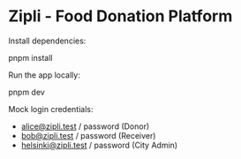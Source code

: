 
# Zipli - Food Donation Platform

Install dependencies:

pnpm install

Run the app locally:

pnpm dev

Mock login credentials:

- alice@zipli.test / password (Donor)
- bob@zipli.test / password (Receiver)
- helsinki@zipli.test / password (City Admin)
